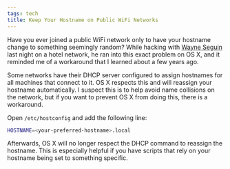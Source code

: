 ```yaml
---
tags: tech
title: Keep Your Hostname on Public WiFi Networks
---
```


Have you ever joined a public WiFi network only to have your hostname change to
something seemingly random?  While hacking with
[Wayne Seguin](http://twitter.com/wayneeseguin) last night on a hotel network,
he ran into this exact problem on OS X, and it reminded me of a workaround that
I learned about a few years ago.

Some networks have their DHCP server configured to assign hostnames for all
machines that connect to it. OS X respects this and will reassign your hostname
automatically. I suspect this is to help avoid name collisions on the network,
but if you want to prevent OS X from doing this, there is a workaround.

Open `/etc/hostconfig` and add the following line:

```bash
HOSTNAME=<your-preferred-hostname>.local
```

Afterwards, OS X will no longer respect the DHCP command to reassign the
hostname.  This is especially helpful if you have scripts that rely on your
hostname being set to something specific.
